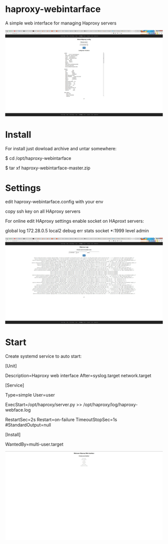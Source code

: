 # haproxy-webintarface
A simple web interface for managing Haproxy servers

![alt text](image/5.jpeg "Edit config page")

# Install
For install just dowload archive and untar somewhere:

$ cd /opt/haproxy-webintarface

$ tar xf haproxy-webintarface-master.zip

# Settings
edit haproxy-webintarface.config with your env

copy ssh key on all HAproxy servers

For online edit HAproxy settings enable socket on HAproxt servers:

global
    log         172.28.0.5 local2 debug err
    stats socket *:1999 level admin
    
![alt text](image/4.jpeg "View logs page")

# Start
Create systemd service to auto start:

[Unit]

Description=Haproxy web interface
After=syslog.target network.target 

[Service]

Type=simple
User=user

ExecStart=/opt/haproxy/server.py >> /opt/haproxy/log/haproxy-webface.log 

RestartSec=2s
Restart=on-failure
TimeoutStopSec=1s
#StandardOutput=null

[Install]

WantedBy=multi-user.target

![alt text](image/1.jpeg "Start page")
